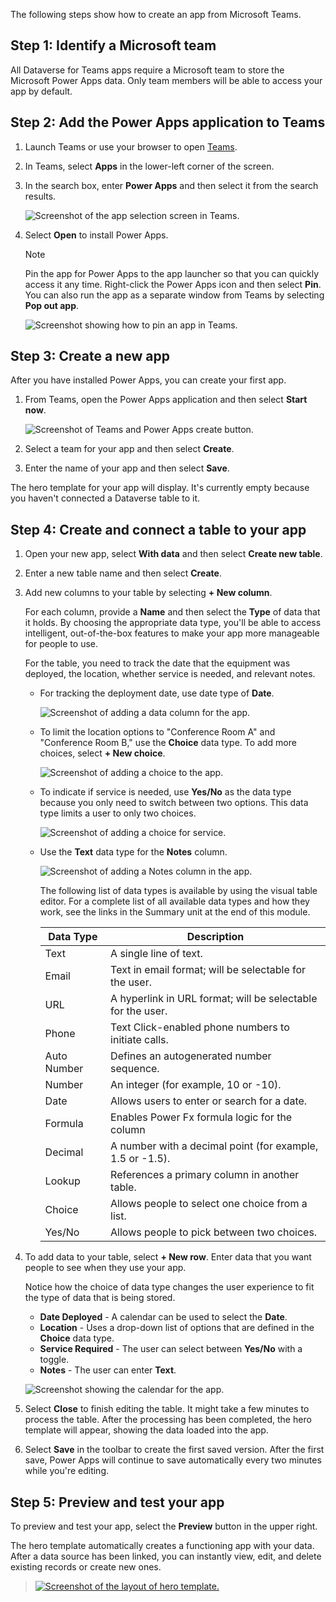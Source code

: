 The following steps show how to create an app from Microsoft Teams.

## Step 1: Identify a Microsoft team 

All Dataverse for Teams apps require a Microsoft team to store the Microsoft Power Apps data. Only team members will be able to access your app by default.

## Step 2: Add the Power Apps application to Teams

1. Launch Teams or use your browser to open [Teams](https://teams.microsoft.com).

1. In Teams, select **Apps** in the lower-left corner of the screen.

1. In the search box, enter **Power Apps** and then select it from the search results.

   ![Screenshot of the app selection screen in Teams.](../media/02-app-selection.png)

1. Select **Open** to install Power Apps.

   > [!NOTE]
   > Pin the app for Power Apps to the app launcher so that you can quickly access it any time. Right-click the Power Apps icon and then select **Pin**. You can also run the app as a separate window from Teams by selecting **Pop out app**.
 
   ![Screenshot showing how to pin an app in Teams.](../media/03-pin-app.png)

## Step 3: Create a new app

After you have installed Power Apps, you can create your first app.

1. From Teams, open the Power Apps application and then select **Start now**.
    
    ![Screenshot of Teams and Power Apps create button.](../media/04-create-app.png)

1. Select a team for your app and then select **Create**.

1. Enter the name of your app and then select **Save**.

The hero template for your app will display. It's currently empty because you haven't connected a Dataverse table to it.

## Step 4: Create and connect a table to your app

1. Open your new app, select **With data** and then select **Create new table**.

1. Enter a new table name and then select **Create**.

1. Add new columns to your table by selecting **+ New column**.

   For each column, provide a **Name** and then select the **Type** of data that it holds. By choosing the appropriate data type, you'll be able to access intelligent, out-of-the-box features to make your app more manageable for people to use.

   For the table, you need to track the date that the equipment was deployed, the location, whether service is needed, and relevant notes.

   - For tracking the deployment date, use date type of **Date**.
    
     ![Screenshot of adding a data column for the app.](../media/05-add-column.png)

   - To limit the location options to "Conference Room A" and "Conference Room B," use the **Choice** data type. To add more choices, select **+ New choice**.
    
     ![Screenshot of adding a choice to the app.](../media/06-add-choice.png)

   - To indicate if service is needed, use **Yes/No** as the data type because you only need to switch between two options. This data type limits a user to only two choices.
    
     ![Screenshot of adding a choice for service.](../media/07-service.png)

   - Use the **Text** data type for the **Notes** column.

     ![Screenshot of adding a Notes column in the app.](../media/08-notes.png)

      The following list of data types is available by using the visual table editor. For a complete list of all available data types and how they work, see the links in the Summary unit at the end of this module.

      |     Data Type    |     Description    |
      |-|-|
      |     Text    |     A single line   of text.    |
      |     Email    |     Text in email   format; will be selectable for the user.    |
      |     URL    |     A hyperlink   in URL format; will be selectable for the user.    |
      |     Phone     |     Text Click-enabled phone numbers to initiate calls.     |
      |     Auto Number    |     Defines an   autogenerated number sequence.    |
      |     Number    |     An integer   (for example, 10 or -10).    |
      |     Date    |     Allows users   to enter or search for a date.    |
      |     Formula     |     Enables Power Fx formula logic for the column     |
      |     Decimal    |     A number with   a decimal point (for example, 1.5 or -1.5).    |
      |     Lookup    |     References a primary column in another table.    |
      |     Choice    |     Allows people to select one choice from a list.    |
      |     Yes/No    |     Allows people to pick between two choices.    |

4. To add data to your table, select **+ New row**. Enter data that you want people to see when they use your app.
    
    Notice how the choice of data type changes the user experience to fit the type of data that is being stored.

    - **Date Deployed** - A calendar can be used to select the **Date**.
    - **Location** - Uses a drop-down list of options that are defined in the **Choice** data type.
    - **Service Required** - The user can select between **Yes/No** with a toggle.
    - **Notes** - The user can enter **Text**.

   ![Screenshot showing the calendar for the app. ](../media/10-calendar.png)

1. Select **Close** to finish editing the table. It might take a few minutes to process the table. After the processing has been completed, the hero template will appear, showing the data loaded into the app.

1. Select **Save** in the toolbar to create the first saved version. After the first save, Power Apps will continue to save automatically every two minutes while you're editing.

## Step 5: Preview and test your app

To preview and test your app, select the **Preview** button in the upper right.

The hero template automatically creates a functioning app with your data. After a data source has been linked, you can instantly view, edit, and delete existing records or create new ones.

> [![Screenshot of the layout of hero template.](../media/11-layout.png)](../media/11-layout.png#lightbox) 
